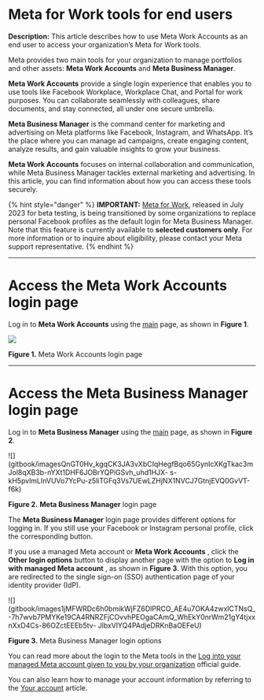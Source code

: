 # Meta for Work tools for end users

**Description:** This article describes how to use Meta Work Accounts as an end user to access your organization’s Meta for Work tools.

Meta provides two main tools for your organization to manage portfolios and
other assets: **Meta Work Accounts** and **Meta Business Manager**.

**Meta Work Accounts** provide a single login experience that enables you to
use tools like Facebook Workplace, Workplace Chat, and Portal for work
purposes. You can collaborate seamlessly with colleagues, share documents, and
stay connected, all under one secure umbrella.

**Meta Business Manager** is the command center for marketing and advertising
on Meta platforms like Facebook, Instagram, and WhatsApp. It’s the place where
you can manage ad campaigns, create engaging content, analyze results, and
gain valuable insights to grow your business.

**Meta Work Accounts** focuses on internal collaboration and communication,
while Meta Business Manager tackles external marketing and advertising. In
this article, you can find information about how you can access these tools
securely.

{% hint style="danger" %} **IMPORTANT:** [Meta for
Work](https://forwork.meta.com/), released in July 2023 for beta testing, is
being transitioned by some organizations to replace personal Facebook profiles
as the default login for Meta Business Manager. Note that this feature is
currently available to **selected customers only**. For more information or to
inquire about eligibility, please contact your Meta support representative. {%
endhint %}

* * *

# **Access the Meta Work Accounts login page**

Log in to **Meta Work Accounts** using the [main](https://work.meta.com/)
page, as shown in **Figure 1**.

![](gitbook/imagesV-6Jrx2IQZiaMXCrRGNadlwveMQYhkFwCY2T3Go-9JkjjxGIZJxnx448PYJzOQlOOHj7EUYNp7YFlJrJdGdLx8Sfrwd4yhxuRRMB_iRxyJakUFNZv9q80GVkM82XTUeOJPX4OctKp_cGC5qi0Gd3bco)

**Figure 1.** Meta Work Accounts login page

* * *

# **Access the Meta Business Manager login page**

Log in to **Meta Business Manager** using the
[main](https://business.facebook.com/) page, as shown in **Figure 2**.

![](gitbook/imagesQnGT0Hv_kgqCK3JA3vXbCIqHegfBqo65GynIcXKgTkac3mJol8qXB3b-nYXt1DHF6JOBrYQPiGSvh_uhd1HJX-
s-kH5pvlmLInVUVo7YcPu-z5liTGFq3Vs7UEwLZHjNX1NVCJ7GtnjEVQ0GvVT-f6k)

**Figure 2.** **Meta Business Manager** login page

The **Meta Business Manager** login page provides different options for
logging in. If you still use your Facebook or Instagram personal profile,
click the corresponding button.

If you use a managed Meta account or **Meta Work Accounts** , click the
**Other login options** button to display another page with the option to
**Log in with managed Meta account** , as shown in **Figure 3**. With this
option, you are redirected to the single sign-on (SSO) authentication page of
your identity provider (IdP).

![](gitbook/images1jMFWRDc6h0bmikWjFZ6DlPRCO_AE4u7OKA4zwxlCTNsQ_-7h7wvb7PMYKe19CA4RNRZFjCOvvhPEOgaCAmQ_WhEkY0nrWm21gY4tjxxnXxD4Cs-86OZctEEEb5tv-
JlbxVlYQ4PAdjeDRKnBaOEFeU)

**Figure 3.** Meta Business Manager login options

You can read more about the login to the Meta tools in the [Log into your
managed Meta account given to you by your
organization](https://work.meta.com/help/1093311068161696/?helpref=topq)
official guide.

You can also learn how to manage your account information by referring to the
[Your account](https://work.meta.com/help/917581449131151/?helpref=hc_fnav)
article.

